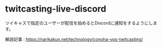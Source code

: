 # twitcasting-live-discord
ツイキャスで指定のユーザーが配信を始めるとDiscordに通知をするようにします。

解説記事 : https://narikakun.net/technology/conoha-vps-twitcasting/
